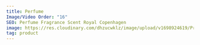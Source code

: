 ```yaml
---
title: Perfume
Image/Video Order: "16"
SEO: Perfume Fragrance Scent Royal Copenhagen
image: https://res.cloudinary.com/dhzucwklz/image/upload/v1698924619/Products/P2_r2wjjp.jpg
tag: product
---
```


